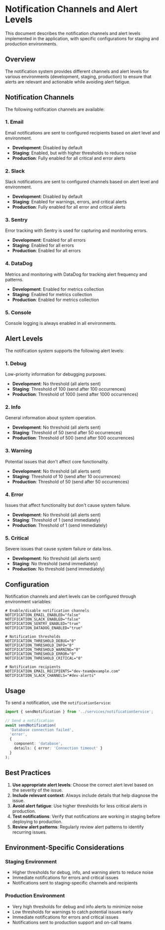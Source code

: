 # Notification Channels and Alert Levels

This document describes the notification channels and alert levels implemented in the application, with specific configurations for staging and production environments.

## Overview

The notification system provides different channels and alert levels for various environments (development, staging, production) to ensure that alerts are relevant and actionable while avoiding alert fatigue.

## Notification Channels

The following notification channels are available:

### 1. Email

Email notifications are sent to configured recipients based on alert level and environment.

- **Development**: Disabled by default
- **Staging**: Enabled, but with higher thresholds to reduce noise
- **Production**: Fully enabled for all critical and error alerts

### 2. Slack

Slack notifications are sent to configured channels based on alert level and environment.

- **Development**: Disabled by default
- **Staging**: Enabled for warnings, errors, and critical alerts
- **Production**: Fully enabled for all error and critical alerts

### 3. Sentry

Error tracking with Sentry is used for capturing and monitoring errors.

- **Development**: Enabled for all errors
- **Staging**: Enabled for all errors
- **Production**: Enabled for all errors

### 4. DataDog

Metrics and monitoring with DataDog for tracking alert frequency and patterns.

- **Development**: Enabled for metrics collection
- **Staging**: Enabled for metrics collection
- **Production**: Enabled for metrics collection

### 5. Console

Console logging is always enabled in all environments.

## Alert Levels

The notification system supports the following alert levels:

### 1. Debug

Low-priority information for debugging purposes.

- **Development**: No threshold (all alerts sent)
- **Staging**: Threshold of 100 (send after 100 occurrences)
- **Production**: Threshold of 1000 (send after 1000 occurrences)

### 2. Info

General information about system operation.

- **Development**: No threshold (all alerts sent)
- **Staging**: Threshold of 50 (send after 50 occurrences)
- **Production**: Threshold of 500 (send after 500 occurrences)

### 3. Warning

Potential issues that don't affect core functionality.

- **Development**: No threshold (all alerts sent)
- **Staging**: Threshold of 10 (send after 10 occurrences)
- **Production**: Threshold of 50 (send after 50 occurrences)

### 4. Error

Issues that affect functionality but don't cause system failure.

- **Development**: No threshold (all alerts sent)
- **Staging**: Threshold of 1 (send immediately)
- **Production**: Threshold of 1 (send immediately)

### 5. Critical

Severe issues that cause system failure or data loss.

- **Development**: No threshold (all alerts sent)
- **Staging**: No threshold (send immediately)
- **Production**: No threshold (send immediately)

## Configuration

Notification channels and alert levels can be configured through environment variables:

```
# Enable/disable notification channels
NOTIFICATION_EMAIL_ENABLED="false"
NOTIFICATION_SLACK_ENABLED="false"
NOTIFICATION_SENTRY_ENABLED="true"
NOTIFICATION_DATADOG_ENABLED="true"

# Notification thresholds
NOTIFICATION_THRESHOLD_DEBUG="0"
NOTIFICATION_THRESHOLD_INFO="0"
NOTIFICATION_THRESHOLD_WARNING="0"
NOTIFICATION_THRESHOLD_ERROR="0"
NOTIFICATION_THRESHOLD_CRITICAL="0"

# Notification recipients
NOTIFICATION_EMAIL_RECIPIENTS="dev-team@example.com"
NOTIFICATION_SLACK_CHANNELS="#dev-alerts"
```

## Usage

To send a notification, use the `notificationService`:

```typescript
import { sendNotification } from '../services/notificationService';

// Send a notification
await sendNotification(
  'Database connection failed',
  'error',
  {
    component: 'database',
    details: { error: 'Connection timeout' }
  }
);
```

## Best Practices

1. **Use appropriate alert levels**: Choose the correct alert level based on the severity of the issue.
2. **Include relevant context**: Always include details that help diagnose the issue.
3. **Avoid alert fatigue**: Use higher thresholds for less critical alerts in production.
4. **Test notifications**: Verify that notifications are working in staging before deploying to production.
5. **Review alert patterns**: Regularly review alert patterns to identify recurring issues.

## Environment-Specific Considerations

### Staging Environment

- Higher thresholds for debug, info, and warning alerts to reduce noise
- Immediate notifications for errors and critical issues
- Notifications sent to staging-specific channels and recipients

### Production Environment

- Very high thresholds for debug and info alerts to minimize noise
- Low thresholds for warnings to catch potential issues early
- Immediate notifications for errors and critical issues
- Notifications sent to production support and on-call teams